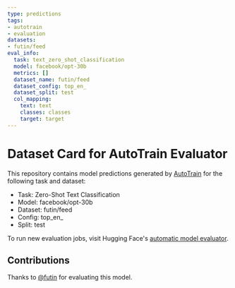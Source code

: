 ```yaml
---
type: predictions
tags:
- autotrain
- evaluation
datasets:
- futin/feed
eval_info:
  task: text_zero_shot_classification
  model: facebook/opt-30b
  metrics: []
  dataset_name: futin/feed
  dataset_config: top_en_
  dataset_split: test
  col_mapping:
    text: text
    classes: classes
    target: target
---
```

# Dataset Card for AutoTrain Evaluator

This repository contains model predictions generated by [AutoTrain](https://huggingface.co/autotrain) for the following task and dataset:

* Task: Zero-Shot Text Classification
* Model: facebook/opt-30b
* Dataset: futin/feed
* Config: top_en_
* Split: test

To run new evaluation jobs, visit Hugging Face's [automatic model evaluator](https://huggingface.co/spaces/autoevaluate/model-evaluator).

## Contributions

Thanks to [@futin](https://huggingface.co/futin) for evaluating this model.